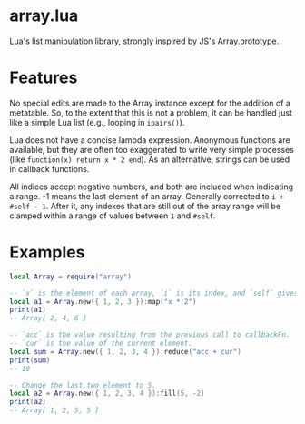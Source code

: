 # array.lua

Lua's list manipulation library, strongly inspired by JS's Array.prototype.

# Features

No special edits are made to the Array instance except for the addition of a metatable.
So, to the extent that this is not a problem, it can be handled just like a simple Lua list (e.g., looping in `ipairs()`).

Lua does not have a concise lambda expression.
Anonymous functions are available, but they are often too exaggerated to write very simple processes (like `function(x) return x * 2 end`).
As an alternative, strings can be used in callback functions.

All indices accept negative numbers, and both are included when indicating a range.
-1 means the last element of an array. Generally corrected to `i + #self - 1`.
After it, any indexes that are still out of the array range will be clamped within a range of values between `1` and `#self`.

# Examples

```lua
local Array = require("array")

-- `x` is the element of each array, `i` is its index, and `self` gives access to the array itself.
local a1 = Array.new({ 1, 2, 3 }):map("x * 2")
print(a1)
-- Array[ 2, 4, 6 ]

-- `acc` is the value resulting from the previous call to callbackFn.
-- `cur` is the value of the current element.
local sum = Array.new({ 1, 2, 3, 4 }):reduce("acc + cur")
print(sum)
-- 10

-- Change the last two element to 5.
local a2 = Array.new({ 1, 2, 3, 4 }):fill(5, -2)
print(a2)
-- Array[ 1, 2, 5, 5 ]
```
